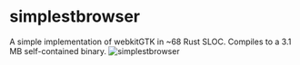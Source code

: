 # simplestbrowser
A simple implementation of webkitGTK in ~68 Rust SLOC. Compiles to a 3.1 MB self-contained binary. 
![simplestbrowser](https://github.com/skylinecc/simplestbrowser/blob/master/data/simplestbrowser.png?raw=true)
